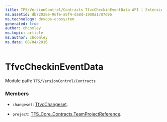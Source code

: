 ```yaml
---
title: TFS/VersionControl/Contracts TfvcCheckinEventData API | Extensions for Azure DevOps Services
ms.assetid: db72028e-96fe-a8f4-da8d-1988a1787d96
ms.technology: devops-ecosystem
generated: true
author: chcomley
ms.topic: article
ms.author: chcomley
ms.date: 08/04/2016
---
```


# TfvcCheckinEventData

Module path: `TFS/VersionControl/Contracts`

### Members

- `changeset`: [TfvcChangeset](../../../TFS/VersionControl/Contracts/TfvcChangeset.md).

- `project`: [TFS_Core_Contracts.TeamProjectReference](../../../TFS/DistributedTask/Contracts/TeamProjectReference.md).
